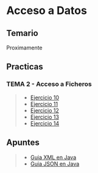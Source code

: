 # Acceso a Datos

## Temario
Proximamente

## Practicas

### TEMA 2 - Acceso a Ficheros
> - [Ejercicio 10](2.%20Actividades/Tema%202%20-%20Acceso%20a%20Ficheros/ej10.md)
> - [Ejercicio 11](2.%20Actividades/Tema%202%20-%20Acceso%20a%20Ficheros/ej11.md)
> - [Ejercicio 12](2.%20Actividades/Tema%202%20-%20Acceso%20a%20Ficheros/ej12.md)
> - [Ejercicio 13](2.%20Actividades/Tema%202%20-%20Acceso%20a%20Ficheros/ej13.md)
> - [Ejercicio 14](2.%20Actividades/Tema%202%20-%20Acceso%20a%20Ficheros/ej14.md)


## Apuntes

> - [Guia XML en Java](5.%20Apuntes/GuiaXML.md)
> - [Guia JSON en Java](5.%20Apuntes/GuiaJSON.md)